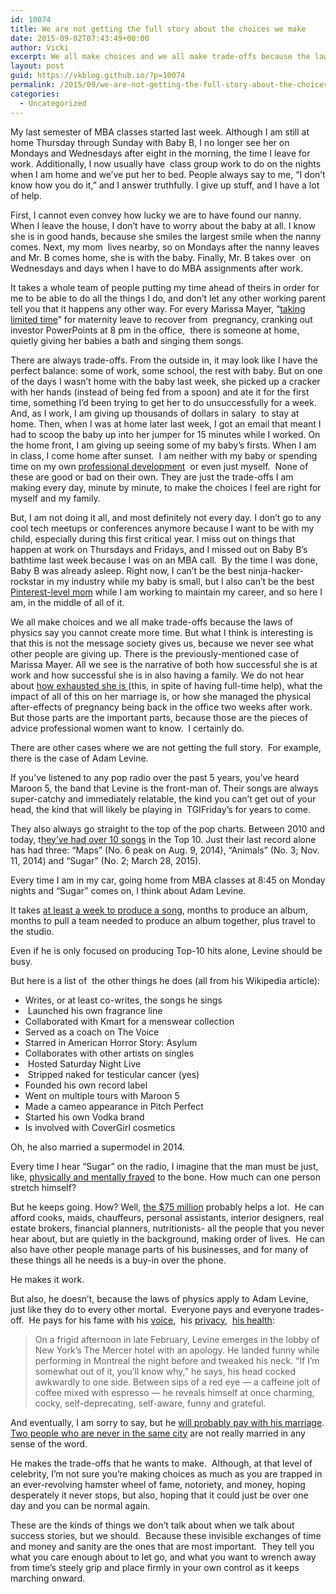 ```yaml
---
id: 10074
title: We are not getting the full story about the choices we make
date: 2015-09-02T07:43:49+00:00
author: Vicki
excerpt: We all make choices and we all make trade-offs because the laws of physics say you cannot create more time. But what I think is interesting is that this is not the message society gives us, because we never see what other people are giving up.
layout: post
guid: https://vkblog.github.io/?p=10074
permalink: /2015/09/we-are-not-getting-the-full-story-about-the-choices-we-make/
categories:
  - Uncategorized
---
```

My last semester of MBA classes started last week. Although I am still at home Thursday through Sunday with Baby B, I no longer see her on Mondays and Wednesdays after eight in the morning, the time I leave for work. Additionally, I now usually have  class group work to do on the nights when I am home and we&#8217;ve put her to bed. People always say to me, &#8220;I don&#8217;t know how you do it,&#8221; and I answer truthfully. I give up stuff, and I have a lot of help.

First, I cannot even convey how lucky we are to have found our nanny. When I leave the house, I don&#8217;t have to worry about the baby at all. I know she is in good hands, because she smiles the largest smile when the nanny comes. Next, my mom  lives nearby, so on Mondays after the nanny leaves and Mr. B comes home, she is with the baby. Finally, Mr. B takes over  on Wednesdays and days when I have to do MBA assignments after work.

It takes a whole team of people putting my time ahead of theirs in order for me to be able to do all the things I do, and don&#8217;t let any other working parent tell you that it happens any other way. For every Marissa Mayer, &#8220;<a href="http://marissamayr.tumblr.com/post/128085855519/happy-personal-news" target="_blank">taking limited time</a>&#8221; for maternity leave to recover from  pregnancy, cranking out investor PowerPoints at 8 pm in the office,  there is someone at home, quietly giving her babies a bath and singing them songs.

There are always trade-offs. From the outside in, it may look like I have the perfect balance: some of work, some school, the rest with baby. But on one of the days I wasn&#8217;t home with the baby last week, she picked up a cracker with her hands (instead of being fed from a spoon) and ate it for the first time, something I&#8217;d been trying to get her to do unsuccessfully for a week. And, as I work, I am giving up thousands of dollars in salary  to stay at home. Then, when I was at home later last week, I got an email that meant I had to scoop the baby up into her jumper for 15 minutes while I worked. On the home front, I am giving up seeing some of my baby&#8217;s firsts. When I am in class, I come home after sunset.  I am neither with my baby or spending time on my own <a href="http://veekaybee.github.io/" target="_blank">professional development</a>  or even just myself.  None of these are good or bad on their own. They are just the trade-offs I am making every day, minute by minute, to make the choices I feel are right for myself and my family.

But, I am not doing it all, and most definitely not every day. I don&#8217;t go to any cool tech meetups or conferences anymore because I want to be with my child, especially during this first critical year. I miss out on things that happen at work on Thursdays and Fridays, and I missed out on Baby B&#8217;s bathtime last week because I was on an MBA call.  By the time I was done, Baby B was already asleep. Right now, I can&#8217;t be the best ninja-hacker-rockstar in my industry while my baby is small, but I also can&#8217;t be the best <a href="https://vkblog.github.io/2014/09/dont-trust-pinterest-pregnancies/" target="_blank">Pinterest-level mom</a> while I am working to maintain my career, and so here I am, in the middle of all of it.

We all make choices and we all make trade-offs because the laws of physics say you cannot create more time. But what I think is interesting is that this is not the message society gives us, because we never see what other people are giving up. There is the previously-mentioned case of Marissa Mayer. All we see is the narrative of both how successful she is at work and how successful she is in also having a family. We do not hear about <a href="http://blogs.wsj.com/cmo/2014/06/23/how-marissa-mayer-fell-asleep-and-kept-ad-executives-waiting-for-hours/" target="_blank">how exhausted she is </a>(this, in spite of having full-time help), what the impact of all of this on her marriage is, or how she managed the physical after-effects of pregnancy being back in the office two weeks after work. But those parts are the important parts, because those are the pieces of advice professional women want to know.  I certainly do.

There are other cases where we are not getting the full story.  For example, there is the case of Adam Levine.

If you&#8217;ve listened to any pop radio over the past 5 years, you&#8217;ve heard Maroon 5, the band that Levine is the front-man of. Their songs are always super-catchy and immediately relatable, the kind you can&#8217;t get out of your head, the kind that will likely be playing in  TGIFriday&#8217;s for years to come.

They also always go straight to the top of the pop charts. Between 2010 and today, t[hey&#8217;ve had over 10 songs](http://www.billboard.com/articles/columns/chart-beat/6656696/maroon-5-v-million-selling-album) in the Top 10. Just their last record alone has had three: “Maps” (No. 6 peak on Aug. 9, 2014), “Animals” (No. 3; Nov. 11, 2014) and “Sugar” (No. 2; March 28, 2015).

Every time I am in my car, going home from MBA classes at 8:45 on Monday nights and &#8220;Sugar&#8221; comes on, I think about Adam Levine.

It takes <a href="https://www.reddit.com/r/edmproduction/comments/1dmc5a/how_long_do_you_normally_take_to_finish_up_a_song/" target="_blank">at least a week to produce a song</a>, months to produce an album, months to pull a team needed to produce an album together, plus travel to the studio.

Even if he is only focused on producing Top-10 hits alone, Levine should be busy.

But here is a list of  the other things he does (all from his Wikipedia article):

  * Writes, or at least co-writes, the songs he sings
  *  Launched his own fragrance line
  * Collaborated with Kmart for a menswear collection
  * Served as a coach on The Voice
  * Starred in American Horror Story: Asylum
  * Collaborates with other artists on singles
  *  Hosted Saturday Night Live
  *  Stripped naked for testicular cancer (yes)
  * Founded his own record label
  * Went on multiple tours with Maroon 5
  * Made a cameo appearance in Pitch Perfect
  * Started his own Vodka brand
  * Is involved with CoverGirl cosmetics

Oh, he also married a supermodel in 2014.

Every time I hear &#8220;Sugar&#8221; on the radio, I imagine that the man must be just, like, <a href="http://www.dailymail.co.uk/tvshowbiz/article-2807835/Adam-Levine-barely-raise-smile-arrives-home-solo-model-wife-Behati-Prinsloo-hard-work-New-York.html" target="_blank">physically and mentally frayed</a> to the bone. How much can one person stretch himself?

But he keeps going. How? Well, <a href="http://en.mediamass.net/people/adam-levine/highest-paid.html" target="_blank">the $75 million</a> probably helps a lot.  He can afford cooks, maids, chauffeurs, personal assistants, interior designers, real estate brokers, financial planners, nutritionists- all the people that you never hear about, but are quietly in the background, making order of lives.  He can also have other people manage parts of his businesses, and for many of these things all he needs is a buy-in over the phone.

He makes it work.

But also, he doesn&#8217;t, because the laws of physics apply to Adam Levine, just like they do to every other mortal.  Everyone pays and everyone trades-off.  He pays for his fame with his <a href="https://twitter.com/adamlevine/status/604427946124677120" target="_blank">voice</a>,  his <a href="http://www.cnn.com/2015/05/07/entertainment/adam-levine-maroon-5-sugar-bomb/" target="_blank">privacy</a>,  <a href="http://www.hollywoodreporter.com/news/adam-levine-the-voice-maroon-5-426002" target="_blank">his health</a>:

> On a frigid afternoon in late February, Levine emerges in the lobby of New York&#8217;s The Mercer hotel with an apology. He landed funny while performing in Montreal the night before and tweaked his neck. &#8220;If I&#8217;m somewhat out of it, you&#8217;ll know why,&#8221; he says, his head cocked awkwardly to one side. Between sips of a red eye &#8212; a caffeine jolt of coffee mixed with espresso &#8212; he reveals himself at once charming, cocky, self-deprecating, self-aware, funny and grateful.

And eventually, I am sorry to say, but he <a href="http://www.channel24.co.za/Gossip/News/Adam-Levine-is-the-best-husband-and-we-know-why-20141204" target="_blank">will probably pay with his marriage</a>. <a href="https://vkblog.github.io/2011/01/getting-married-and-living-apart-is-like-drinking-non-alcoholic-wine/" target="_blank">Two people who are never in the same city</a> are not really married in any sense of the word.

He makes the trade-offs that he wants to make.  Although, at that level of celebrity, I&#8217;m not sure you&#8217;re making choices as much as you are trapped in an ever-revolving hamster wheel of fame, notoriety, and money, hoping desperately it never stops, but also, hoping that it could just be over one day and you can be normal again.

These are the kinds of things we don&#8217;t talk about when we talk about success stories, but we should.  Because these invisible exchanges of time and money and sanity are the ones that are most important.  They tell you what you care enough about to let go, and what you want to wrench away from time&#8217;s steely grip and place firmly in your own control as it keeps marching onward.